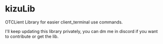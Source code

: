 # kizuLib
OTCLient Library for easier client_terminal use commands.

I'll keep updating this library privately, you can dm me in discord if you want to contribute or get the lib.
